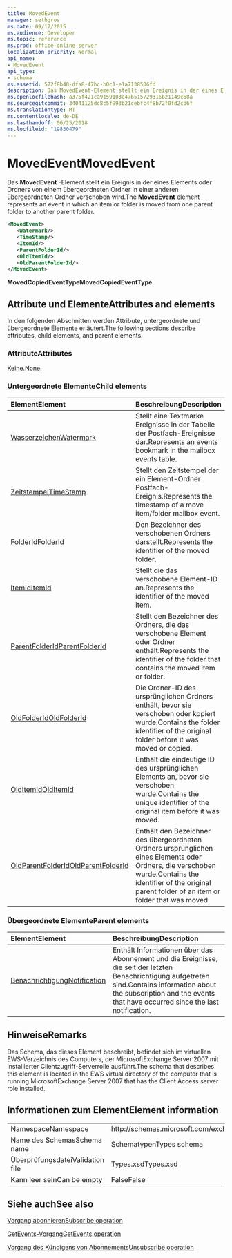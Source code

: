 ```yaml
---
title: MovedEvent
manager: sethgros
ms.date: 09/17/2015
ms.audience: Developer
ms.topic: reference
ms.prod: office-online-server
localization_priority: Normal
api_name:
- MovedEvent
api_type:
- schema
ms.assetid: 572f8b40-dfa8-47bc-b0c1-e1a7138506fd
description: Das MovedEvent-Element stellt ein Ereignis in der eines Elements oder Ordners von einem übergeordneten Ordner in einer anderen übergeordneten Ordner verschoben wird.
ms.openlocfilehash: a375f421ca9159103e47b515729316b21149c68a
ms.sourcegitcommit: 34041125dc8c5f993b21cebfc4f8b72f0fd2cb6f
ms.translationtype: MT
ms.contentlocale: de-DE
ms.lasthandoff: 06/25/2018
ms.locfileid: "19830479"
---
```

# <a name="movedevent"></a><span data-ttu-id="e0ad4-103">MovedEvent</span><span class="sxs-lookup"><span data-stu-id="e0ad4-103">MovedEvent</span></span>

<span data-ttu-id="e0ad4-104">Das **MovedEvent** -Element stellt ein Ereignis in der eines Elements oder Ordners von einem übergeordneten Ordner in einer anderen übergeordneten Ordner verschoben wird.</span><span class="sxs-lookup"><span data-stu-id="e0ad4-104">The **MovedEvent** element represents an event in which an item or folder is moved from one parent folder to another parent folder.</span></span> 
  
```xml
<MovedEvent>
   <Watermark/>
   <TimeStamp/>
   <ItemId/>
   <ParentFolderId/>
   <OldItemId/>
   <OldParentFolderId/>
</MovedEvent>
```

 <span data-ttu-id="e0ad4-105">**MovedCopiedEventType**</span><span class="sxs-lookup"><span data-stu-id="e0ad4-105">**MovedCopiedEventType**</span></span>
## <a name="attributes-and-elements"></a><span data-ttu-id="e0ad4-106">Attribute und Elemente</span><span class="sxs-lookup"><span data-stu-id="e0ad4-106">Attributes and elements</span></span>

<span data-ttu-id="e0ad4-107">In den folgenden Abschnitten werden Attribute, untergeordnete und übergeordnete Elemente erläutert.</span><span class="sxs-lookup"><span data-stu-id="e0ad4-107">The following sections describe attributes, child elements, and parent elements.</span></span>
  
### <a name="attributes"></a><span data-ttu-id="e0ad4-108">Attribute</span><span class="sxs-lookup"><span data-stu-id="e0ad4-108">Attributes</span></span>

<span data-ttu-id="e0ad4-109">Keine.</span><span class="sxs-lookup"><span data-stu-id="e0ad4-109">None.</span></span>
  
### <a name="child-elements"></a><span data-ttu-id="e0ad4-110">Untergeordnete Elemente</span><span class="sxs-lookup"><span data-stu-id="e0ad4-110">Child elements</span></span>

|<span data-ttu-id="e0ad4-111">**Element**</span><span class="sxs-lookup"><span data-stu-id="e0ad4-111">**Element**</span></span>|<span data-ttu-id="e0ad4-112">**Beschreibung**</span><span class="sxs-lookup"><span data-stu-id="e0ad4-112">**Description**</span></span>|
|:-----|:-----|
|[<span data-ttu-id="e0ad4-113">Wasserzeichen</span><span class="sxs-lookup"><span data-stu-id="e0ad4-113">Watermark</span></span>](watermark.md) <br/> |<span data-ttu-id="e0ad4-114">Stellt eine Textmarke Ereignisse in der Tabelle der Postfach-Ereignisse dar.</span><span class="sxs-lookup"><span data-stu-id="e0ad4-114">Represents an events bookmark in the mailbox events table.</span></span>  <br/> |
|[<span data-ttu-id="e0ad4-115">Zeitstempel</span><span class="sxs-lookup"><span data-stu-id="e0ad4-115">TimeStamp</span></span>](timestamp.md) <br/> |<span data-ttu-id="e0ad4-116">Stellt den Zeitstempel der ein Element-Ordner Postfach-Ereignis.</span><span class="sxs-lookup"><span data-stu-id="e0ad4-116">Represents the timestamp of a move item/folder mailbox event.</span></span>  <br/> |
|[<span data-ttu-id="e0ad4-117">FolderId</span><span class="sxs-lookup"><span data-stu-id="e0ad4-117">FolderId</span></span>](folderid.md) <br/> |<span data-ttu-id="e0ad4-118">Den Bezeichner des verschobenen Ordners darstellt.</span><span class="sxs-lookup"><span data-stu-id="e0ad4-118">Represents the identifier of the moved folder.</span></span>  <br/> |
|[<span data-ttu-id="e0ad4-119">ItemId</span><span class="sxs-lookup"><span data-stu-id="e0ad4-119">ItemId</span></span>](itemid.md) <br/> |<span data-ttu-id="e0ad4-120">Stellt die das verschobene Element-ID an.</span><span class="sxs-lookup"><span data-stu-id="e0ad4-120">Represents the identifier of the moved item.</span></span>  <br/> |
|[<span data-ttu-id="e0ad4-121">ParentFolderId</span><span class="sxs-lookup"><span data-stu-id="e0ad4-121">ParentFolderId</span></span>](parentfolderid.md) <br/> |<span data-ttu-id="e0ad4-122">Stellt den Bezeichner des Ordners, die das verschobene Element oder Ordner enthält.</span><span class="sxs-lookup"><span data-stu-id="e0ad4-122">Represents the identifier of the folder that contains the moved item or folder.</span></span>  <br/> |
|[<span data-ttu-id="e0ad4-123">OldFolderId</span><span class="sxs-lookup"><span data-stu-id="e0ad4-123">OldFolderId</span></span>](oldfolderid.md) <br/> |<span data-ttu-id="e0ad4-124">Die Ordner-ID des ursprünglichen Ordners enthält, bevor sie verschoben oder kopiert wurde.</span><span class="sxs-lookup"><span data-stu-id="e0ad4-124">Contains the folder identifier of the original folder before it was moved or copied.</span></span>  <br/> |
|[<span data-ttu-id="e0ad4-125">OldItemId</span><span class="sxs-lookup"><span data-stu-id="e0ad4-125">OldItemId</span></span>](olditemid.md) <br/> |<span data-ttu-id="e0ad4-126">Enthält die eindeutige ID des ursprünglichen Elements an, bevor sie verschoben wurde.</span><span class="sxs-lookup"><span data-stu-id="e0ad4-126">Contains the unique identifier of the original item before it was moved.</span></span>  <br/> |
|[<span data-ttu-id="e0ad4-127">OldParentFolderId</span><span class="sxs-lookup"><span data-stu-id="e0ad4-127">OldParentFolderId</span></span>](oldparentfolderid.md) <br/> |<span data-ttu-id="e0ad4-128">Enthält den Bezeichner des übergeordneten Ordners ursprünglichen eines Elements oder Ordners, die verschoben wurde.</span><span class="sxs-lookup"><span data-stu-id="e0ad4-128">Contains the identifier of the original parent folder of an item or folder that was moved.</span></span>  <br/> |
   
### <a name="parent-elements"></a><span data-ttu-id="e0ad4-129">Übergeordnete Elemente</span><span class="sxs-lookup"><span data-stu-id="e0ad4-129">Parent elements</span></span>

|<span data-ttu-id="e0ad4-130">**Element**</span><span class="sxs-lookup"><span data-stu-id="e0ad4-130">**Element**</span></span>|<span data-ttu-id="e0ad4-131">**Beschreibung**</span><span class="sxs-lookup"><span data-stu-id="e0ad4-131">**Description**</span></span>|
|:-----|:-----|
|[<span data-ttu-id="e0ad4-132">Benachrichtigung</span><span class="sxs-lookup"><span data-stu-id="e0ad4-132">Notification</span></span>](notification-ex15websvcsotherref.md) <br/> |<span data-ttu-id="e0ad4-133">Enthält Informationen über das Abonnement und die Ereignisse, die seit der letzten Benachrichtigung aufgetreten sind.</span><span class="sxs-lookup"><span data-stu-id="e0ad4-133">Contains information about the subscription and the events that have occurred since the last notification.</span></span>  <br/> |
   
## <a name="remarks"></a><span data-ttu-id="e0ad4-134">Hinweise</span><span class="sxs-lookup"><span data-stu-id="e0ad4-134">Remarks</span></span>

<span data-ttu-id="e0ad4-135">Das Schema, das dieses Element beschreibt, befindet sich im virtuellen EWS-Verzeichnis des Computers, der MicrosoftExchange Server 2007 mit installierter Clientzugriff-Serverrolle ausführt.</span><span class="sxs-lookup"><span data-stu-id="e0ad4-135">The schema that describes this element is located in the EWS virtual directory of the computer that is running MicrosoftExchange Server 2007 that has the Client Access server role installed.</span></span>
  
## <a name="element-information"></a><span data-ttu-id="e0ad4-136">Informationen zum Element</span><span class="sxs-lookup"><span data-stu-id="e0ad4-136">Element information</span></span>

|||
|:-----|:-----|
|<span data-ttu-id="e0ad4-137">Namespace</span><span class="sxs-lookup"><span data-stu-id="e0ad4-137">Namespace</span></span>  <br/> |http://schemas.microsoft.com/exchange/services/2006/types  <br/> |
|<span data-ttu-id="e0ad4-138">Name des Schemas</span><span class="sxs-lookup"><span data-stu-id="e0ad4-138">Schema name</span></span>  <br/> |<span data-ttu-id="e0ad4-139">Schematypen</span><span class="sxs-lookup"><span data-stu-id="e0ad4-139">Types schema</span></span>  <br/> |
|<span data-ttu-id="e0ad4-140">Überprüfungsdatei</span><span class="sxs-lookup"><span data-stu-id="e0ad4-140">Validation file</span></span>  <br/> |<span data-ttu-id="e0ad4-141">Types.xsd</span><span class="sxs-lookup"><span data-stu-id="e0ad4-141">Types.xsd</span></span>  <br/> |
|<span data-ttu-id="e0ad4-142">Kann leer sein</span><span class="sxs-lookup"><span data-stu-id="e0ad4-142">Can be empty</span></span>  <br/> |<span data-ttu-id="e0ad4-143">False</span><span class="sxs-lookup"><span data-stu-id="e0ad4-143">False</span></span>  <br/> |
   
## <a name="see-also"></a><span data-ttu-id="e0ad4-144">Siehe auch</span><span class="sxs-lookup"><span data-stu-id="e0ad4-144">See also</span></span>



[<span data-ttu-id="e0ad4-145">Vorgang abonnieren</span><span class="sxs-lookup"><span data-stu-id="e0ad4-145">Subscribe operation</span></span>](subscribe-operation.md)
  
[<span data-ttu-id="e0ad4-146">GetEvents-Vorgang</span><span class="sxs-lookup"><span data-stu-id="e0ad4-146">GetEvents operation</span></span>](getevents-operation.md)
  
[<span data-ttu-id="e0ad4-147">Vorgang des Kündigens von Abonnements</span><span class="sxs-lookup"><span data-stu-id="e0ad4-147">Unsubscribe operation</span></span>](unsubscribe-operation.md)

